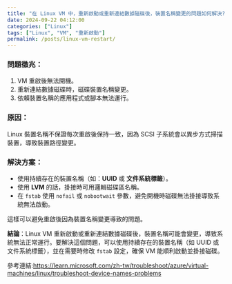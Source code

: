 ```yaml
---
title: "在 Linux VM 中，重新啟動或重新連結數據磁碟後，裝置名稱變更的問題如何解決?"
date: 2024-09-22 04:12:00
categories: ["Linux"]
tags: ["Linux", "VM", "重新啟動"]
permalink: /posts/linux-vm-restart/
---
```

### 問題徵兆：

1. VM 重啟後無法開機。
2. 重新連結數據磁碟時，磁碟裝置名稱變更。
3. 依賴裝置名稱的應用程式或腳本無法運行。

### 原因：

Linux 裝置名稱不保證每次重啟後保持一致，因為 SCSI 子系統會以異步方式掃描裝置，導致裝置路徑變更。

### 解決方案：

* 使用持續存在的裝置名稱（如：**UUID** 或 **文件系統標籤**）。
* 使用 **LVM** 的話，掛接時可用邏輯磁碟區名稱。
* 在 `fstab` 使用 `nofail` 或 `nobootwait` 參數，避免開機時磁碟無法掛接導致系統無法啟動。

這樣可以避免重啟後因為裝置名稱變更導致的問題。

**結論**：Linux VM 重新啟動或重新連結數據磁碟後，裝置名稱可能會變更，導致系統無法正常運行。要解決這個問題，可以使用持續存在的裝置名稱（如 UUID 或文件系統標籤），並在需要時修改 `fstab` 設定，確保 VM 能順利啟動並掛接磁碟。

參考連結:https://learn.microsoft.com/zh-tw/troubleshoot/azure/virtual-machines/linux/troubleshoot-device-names-problems